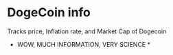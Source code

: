 # DogeCoin info

Tracks price, Inflation rate, and Market Cap of Dogecoin

* WOW, MUCH INFORMATION, VERY SCIENCE *
